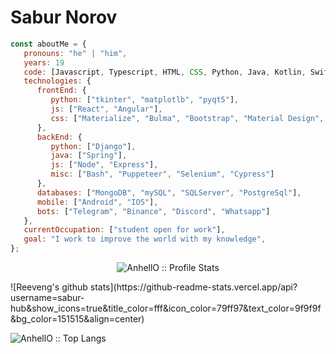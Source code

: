 # Sabur Norov
```javascript
const aboutMe = {
   pronouns: "he" | "him",
   years: 19
   code: [Javascript, Typescript, HTML, CSS, Python, Java, Kotlin, Swift, Shell, Assembly],
   technologies: {
      frontEnd: {
         python: ["tkinter", "matplotlb", "pyqt5"],
         js: ["React", "Angular"],
         css: ["Materialize", "Bulma", "Bootstrap", "Material Design", "Semantic UI"]
      },
      backEnd: {
         python: ["Django"],
         java: ["Spring"],
         js: ["Node", "Express"],
         misc: ["Bash", "Puppeteer", "Selenium", "Cypress"]
      },
      databases: ["MongoDB", "mySQL", "SQLServer", "PostgreSql"],
      mobile: ["Android", "IOS"],
      bots: ["Telegram", "Binance", "Discord", "Whatsapp"]
   },
   currentOccupation: ["student open for work"],
   goal: "I work to improve the world with my knowledge",
};
```

<p align="center"><img src="https://github-readme-stats.vercel.app/api?username=sabur-hub&show_icons=true&theme=synthwave" alt="AnhellO :: Profile Stats" /></p>
![Reeveng's github stats](https://github-readme-stats.vercel.app/api?username=sabur-hub&show_icons=true&title_color=fff&icon_color=79ff97&text_color=9f9f9f&bg_color=151515&align=center)

<p align="left"><img src="https://github-readme-stats.vercel.app/api/top-langs/?username=sabur-hub&langs_count=10&theme=tokyonight&layout=compact" alt="AnhellO :: Top Langs" /></p>
